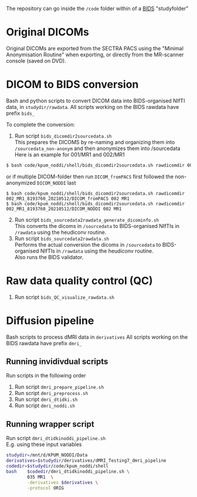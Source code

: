 The repository can go inside the `/code` folder within of a [BIDS](https://bids.neuroimaging.io/) "studyfolder"

# Original DICOMs

Original DICOMs are exported from the SECTRA PACS using the "Minimal Anonymisation Routine" when exporting, or directly from the MR-scanner console (saved on DVD). 

# DICOM to BIDS conversion

Bash and python scripts to convert DICOM data into BIDS-organised NIfTI data, in `studydir/rawdata`.
All scripts working on the BIDS rawdata have prefix `bids_`

To complete the conversion:
1. Run script `bids_dicomdir2sourcedata.sh`  
This prepares the DICOMS by re-naming and organizing them into `/sourcedata_non-anonym` and then anonymizes them into /sourcedata  
Here is an example for 001/MR1 and 002/MR1  
```sh
$ bash code/kpum_noddi/shell/bids_dicomdir2sourcedata.sh rawdicomdir 001_MR1_8175665_20210322/DICOM_NODDI 001 MR1
```
or if multiple DICOM-folder then run `DICOM_fromPACS` first followed the non-anonymized `DICOM_NODDI` last   
```
$ bash code/kpum_noddi/shell/bids_dicomdir2sourcedata.sh rawdicomdir 002_MR1_8193760_20210512/DICOM_fromPACS 002 MR1
$ bash code/kpum_noddi/shell/bids_dicomdir2sourcedata.sh rawdicomdir 002_MR1_8193760_20210512/DICOM_NODDI 002 MR1
```
2. Run script `bids_sourcedata2rawdata_generate_dicominfo.sh`  
This converts the dicoms in `/sourcedata` to BIDS-organised NIfTIs in `/rawdata` using the heudiconv routine.
3. Run script `bids_sourcedata2rawdata.sh`  
Performs the actual conversion the dicoms in `/sourcedata` to BIDS-organised NIfTIs in `/rawdata` using the heudiconv routine.  
Also runs the BIDS validator.

# Raw data quality control (QC)
1. Run script `bids_QC_visualize_rawdata.sh`

# Diffusion pipeline
Bash scripts to process dMRI data in `derivatives`
All scripts working on the BIDS rawdata have prefix `dmri_`

## Running invidivdual scripts
Run scripts in the following order
1. Run script `dmri_prepare_pipeline.sh`  
2. Run script `dmri_preprocess.sh`
3. Run script `dmri_dtidki.sh`
4. Run script `dmri_noddi.sh`

## Running wrapper script
Run script `dmri_dtidkinoddi_pipeline.sh`  
E.g. using these input variables
```sh
studydir=/mnt/d/KPUM_NODDI/Data
derivatives=$studydir/derivatives/dMRI_Testing7_dmri_pipeline
codedir=$studydir/code/kpum_noddi/shell
bash    $codedir/dmri_dtidkinoddi_pipeline.sh \
        035 MR1  \
        -derivatives $derivatives \
        -protocol ORIG
```



